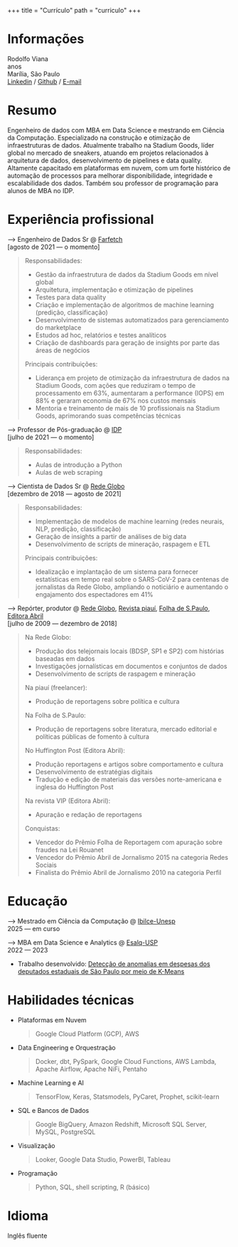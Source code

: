 +++
title = "Currículo"
path = "curriculo"
+++

# Informações

Rodolfo Viana<br />
<span id="age"></span> anos<br />
Marília, São Paulo<br />
[Linkedin](https://www.linkedin.com/in/rodolfoviana/) / [Github](https://github.com/rodolfo-viana) / [E-mail](mailto:eu@rodolfoviana.com.br)

# Resumo

Engenheiro de dados com MBA em Data Science e mestrando em Ciência da Computação. Especializado na construção e otimização de infraestruturas de dados. Atualmente trabalho na Stadium Goods, líder global no mercado de sneakers, atuando em projetos relacionados à arquitetura de dados, desenvolvimento de pipelines e data quality. Altamente capacitado em plataformas em nuvem, com um forte histórico de automação de processos para melhorar disponibilidade, integridade e escalabilidade dos dados. Também sou professor de programação para alunos de MBA no IDP.

# Experiência profissional

⟶ Engenheiro de Dados Sr @ [Farfetch](https://www.farfetch.com/)<br />
[agosto de 2021 &mdash; o momento]

> Responsabilidades:
> 
> - Gestão da infraestrutura de dados da Stadium Goods em nível global
> - Arquitetura, implementação e otimização de pipelines
> - Testes para data quality
> - Criação e implementação de algoritmos de machine learning (predição, classificação)
> - Desenvolvimento de sistemas automatizados para gerenciamento do marketplace
> - Estudos ad hoc, relatórios e testes analíticos
> - Criação de dashboards para geração de insights por parte das áreas de negócios
> 
> Principais contribuições:
> 
> - Liderança em projeto de otimização da infraestrutura de dados na Stadium Goods, com ações que reduziram o tempo de processamento em 63%, aumentaram a performance (IOPS) em 88% e geraram economia de 67% nos custos mensais
> - Mentoria e treinamento de mais de 10 profissionais na Stadium Goods, aprimorando suas competências técnicas

⟶ Professor de Pós-graduação @ [IDP](https://www.idp.edu.br/techschool/mba-jornalismo-de-dados/)<br />
[julho de 2021 &mdash; o momento]

> Responsabilidades: 
> 
> - Aulas de introdução a Python
> - Aulas de web scraping

⟶ Cientista de Dados Sr @ [Rede Globo](https://redeglobo.globo.com/)<br />
[dezembro de 2018 &mdash; agosto de 2021]

> Responsabilidades:
> 
> - Implementação de modelos de machine learning (redes neurais, NLP, predição, classificação) 
> - Geração de insights a partir de análises de big data
> - Desenvolvimento de scripts de mineração, raspagem e ETL
> 
> Principais contribuições:
> 
> - Idealização e implantação de um sistema para fornecer estatísticas em tempo real sobre o SARS-CoV-2 para centenas de jornalistas da Rede Globo, ampliando o noticiário e aumentando o engajamento dos espectadores em 41%

⟶ Repórter, produtor @ [Rede Globo](https://redeglobo.globo.com/), [Revista piauí](https://piaui.folha.uol.com.br/), [Folha de S.Paulo](https://www.folha.uol.com.br/), [Editora Abril](https://grupoabril.com.br/)<br />
[julho de 2009 &mdash; dezembro de 2018]

> Na Rede Globo:
> - Produção dos telejornais locais (BDSP, SP1 e SP2) com histórias baseadas em dados
> - Investigações jornalísticas em documentos e conjuntos de dados
> - Desenvolvimento de scripts de raspagem e mineração
>
> Na piauí (freelancer):
> - Produção de reportagens sobre política e cultura
> 
> Na Folha de S.Paulo:
> - Produção de reportagens sobre literatura, mercado editorial e políticas públicas de fomento à cultura
> 
> No Huffington Post (Editora Abril):
> - Produção reportagens e artigos sobre comportamento e cultura
> - Desenvolvimento de estratégias digitais
> - Tradução e edição de materiais das versões norte-americana e inglesa do Huffington Post
> 
> Na revista VIP (Editora Abril):
> - Apuração e redação de reportagens
> 
> Conquistas:
> - Vencedor do Prêmio Folha de Reportagem com apuração sobre fraudes na Lei Rouanet
> - Vencedor do Prêmio Abril de Jornalismo 2015 na categoria Redes Sociais
> - Finalista do Prêmio Abril de Jornalismo 2010 na categoria Perfil

# Educação

⟶ Mestrado em Ciência da Computação @ [Ibilce-Unesp](https://www.ibilce.unesp.br/)<br />
2025 &mdash; em curso

⟶ MBA em Data Science e Analytics @ [Esalq-USP](https://www.esalq.usp.br/)<br />
2022 &mdash; 2023<br />
- Trabalho desenvolvido: [Detecção de anomalias em despesas dos deputados estaduais de São Paulo por meio de K-Means](/projetos/alesp-kmeans)

# Habilidades técnicas

- Plataformas em Nuvem
    > Google Cloud Platform (GCP), AWS

- Data Engineering e Orquestração
    > Docker, dbt, PySpark, Google Cloud Functions, AWS Lambda, Apache Airflow, Apache NiFi, Pentaho

- Machine Learning e AI
    > TensorFlow, Keras, Statsmodels, PyCaret, Prophet, scikit-learn

- SQL e Bancos de Dados
    > Google BigQuery, Amazon Redshift, Microsoft SQL Server, MySQL, PostgreSQL

- Visualização
    > Looker, Google Data Studio, PowerBI, Tableau

- Programação
    > Python, SQL, shell scripting, R (básico)

# Idioma

Inglês fluente

<script>
    const today = new Date();
    const birthdate = new Date(1981, 2, 17);
    function age() {
        const one_or_zero = (today.getMonth() < birthdate.getMonth()) ||
                            (today.getMonth() === birthdate.getMonth() &&
                            today.getDate() < birthdate.getDate());
        let year_difference = today.getFullYear() - birthdate.getFullYear();
        const age = year_difference - one_or_zero;
        return age;
    }
    document.getElementById("age").innerHTML = age();
</script>

